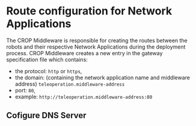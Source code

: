 # Route configuration for Network Applications
The CROP Middleware is responsible for creating the routes between the robots and their respective Network Applications during the deployment process. CROP Middleware creates a new entry in the gateway specification file which contains:
- the protocol: `http` or `https`,
- the domain: (containing the network application name and middleware address) `teleoperation.middleware-address`
- port: `80`, 
- example: `http://teleoperation.middleware-address:80`



## Cofigure DNS Server
